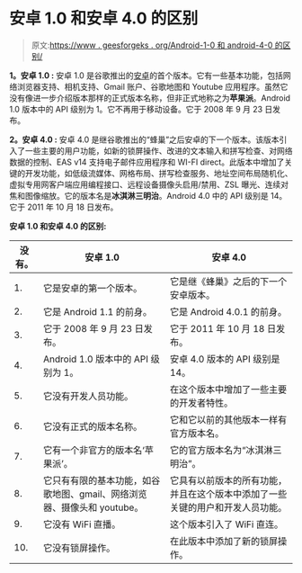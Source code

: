 # 安卓 1.0 和安卓 4.0 的区别

> 原文:[https://www . geesforgeks . org/Android-1-0 和 android-4-0 的区别/](https://www.geeksforgeeks.org/difference-between-android-1-0-and-android-4-0/)

**1。安卓 1.0 :**
安卓 1.0 是谷歌推出的[安卓](https://www.geeksforgeeks.org/introduction-to-android-development/)的首个版本。它有一些基本功能，包括网络浏览器支持、相机支持、Gmail 账户、谷歌地图和 Youtube 应用程序。虽然它没有像进一步介绍版本那样的正式版本名称，但非正式地称之为**苹果派**。Android 1.0 版本中的 API 级别为 1。它不再用于移动设备。它于 2008 年 9 月 23 日发布。

**2。安卓 4.0 :**
安卓 4.0 是继谷歌推出的“蜂巢”之后安卓的下一个版本。该版本引入了一些主要的用户功能，如新的锁屏操作、改进的文本输入和拼写检查、对网络数据的控制、EAS v14 支持电子邮件应用程序和 WI-FI direct。此版本中增加了关键的开发功能，如低级流媒体、网格布局、拼写检查服务、地址空间布局随机化、虚拟专用网客户端应用编程接口、远程设备摄像头启用/禁用、ZSL 曝光、连续对焦和图像缩放。它的版本名是**冰淇淋三明治**。Android 4.0 中的 API 级别是 14。它于 2011 年 10 月 18 日发布。

**安卓 1.0 和安卓 4.0 的区别:**

<center>

| 没有。 | 安卓 1.0 | 安卓 4.0 |
| --- | --- | --- |
| 1. | 它是安卓的第一个版本。 | 它是继《蜂巢》之后的下一个安卓版本。 |
| 2. | 它是 Android 1.1 的前身。 | 它是 Android 4.0.1 的前身。 |
| 3. | 它于 2008 年 9 月 23 日发布。 | 它于 2011 年 10 月 18 日发布。 |
| 4. | Android 1.0 版本中的 API 级别为 1。 | 安卓 4.0 版本的 API 级别是 14。 |
| 5. | 它没有开发人员功能。 | 在这个版本中增加了一些主要的开发者特性。 |
| 6. | 它没有正式的版本名称。 | 它和它以前的其他版本一样有官方版本名。 |
| 7. | 它有一个非官方的版本名‘苹果派’。 | 它的官方版本名为“冰淇淋三明治”。 |
| 8. | 它只有有限的基本功能，如谷歌地图、gmail、网络浏览器、摄像头和 youtube。 | 它具有以前版本的所有功能，并且在这个版本中添加了一些关键的用户和开发人员功能。 |
| 9. | 它没有 WiFi 直播。 | 这个版本引入了 WiFi 直连。 |
| 10. | 它没有锁屏操作。 | 在此版本中添加了新的锁屏操作。 |

</center>